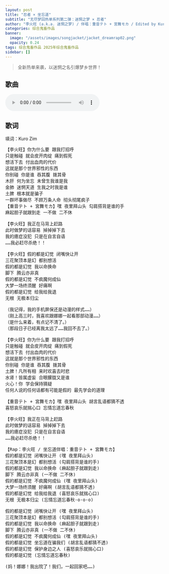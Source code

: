 ```yaml
---
layout: post
title: "忍者 × 坐忘道"
subtitle: "无尽梦回热单系列第二弹：迷惘之梦 × 忍者"
author: "李火旺 (a.k.a. 迷惘之梦) / 伴唱：重音テト + 宮舞モカ / Edited by Kuro Zim"
categories: 综合鬼畜作品
banner: 
  image: "/assets/images/songjacket/jacket_dreamrap02.png"
  opacity: 0.24
tags: 综合鬼畜作品 2025年综合鬼畜作品
sidebar: []
---
```


> 全新热单来袭，以迷惘之名引爆梦乡世界！

## 歌曲

<audio controls><source src="/assets/audio/dreamrap02.mp3" type="audio/mp3"></audio>

## 歌词

填词：Kuro Zim

<pre>
【李火旺】你为什么要 跟我打招呼
只是触碰 就会皮开肉绽 痛到假死
想活下去 付出血肉的代价
这就是那个世界邪性的东西
你别碰 你是谁 吞其腹 拨其骨
木肝 何为坐忘 未曾生我谁是我
金肺 迷惘天道 生我之时我是谁
土脾 根本就是骗子
一群坏事做尽 不顾万条人命 彻头彻尾疯子
【重音テト + 宮舞モカ】嘿 夜里拜山头 勾肩搭背是谁的手
麻起胆子就跟到走 一不做 二不休

【李火旺】我正在马背上赶路
此时做梦的话容易 掉掉掉下去
我的癔症没犯 只是在自言自语
……我必赶尽杀绝！！

【李火旺】假的都是幻觉 闭嘴快让开
三花聚顶本是幻 都别想活
假的都是幻觉 我以命换命
脚下 腾云亦非真
假的都是幻觉 不疯魔何成仙
大梦一场终须醒 好痛啊
假的都是幻觉 给我给我退
无根 无极本归尘

（我记得，我的手机屏保还是动漫的样式……）
（刚上高三时，我喜欢跟娜娜一起看那部动漫……）
（是什么来着，有点记不清了。）
（那段日子已经离我太远了……我回不去了。）

【李火旺】你为什么要 跟我打招呼
只是触碰 就会皮开肉绽 痛到假死
想活下去 付出血肉的代价
这就是那个世界邪性的东西
你别碰 你是谁 吞其腹 拨其骨
土脾！凡所有相 来时欢喜去时悲
水肾！皆属虚妄 合眼朦胧又是谁
火心！你 学会保持猜疑
任何人说的任何话都有可能是假的 最先学会的道理

【重音テト + 宮舞モカ】嘿 夜里拜山头 胡言乱语都猜不透
喜怒哀乐就揣心口 忘情忘道忘春秋

【李火旺】我正在马背上赶路
此时做梦的话容易 掉掉掉下去
我的癔症没犯 只是在自言自语
……我必赶尽杀绝！！

【Rap：李火旺 / 坐忘道伴唱：重音テト + 宮舞モカ】
假的都是幻觉 闭嘴快让开 (嘿 夜里拜山头)
三花聚顶本是幻 都别想活 (勾肩搭背是谁的手)
假的都是幻觉 我以命换命 (麻起胆子就跟到走)
脚下 腾云亦非真 (一不做 二不休)
假的都是幻觉 不疯魔何成仙 (嘿 夜里拜山头)
大梦一场终须醒 好痛啊 (胡言乱语都猜不透)
假的都是幻觉 给我给我退 (喜怒哀乐就揣心口)
无根 无极本归尘 (忘情忘道忘春秋-o-o-o)

假的都是幻觉 闭嘴快让开 (嘿 夜里拜山头)
三花聚顶本是幻 都别想活 (勾肩搭背是谁的手)
假的都是幻觉 我以命换命 (麻起胆子就跟到走)
脚下 腾云亦非真 (一不做 二不休) 
假的都是幻觉 不疯魔何成仙 (嘿 夜里拜山头)
假的都是幻觉 坐忘道在骗我们 (胡言乱语都猜不透)
假的都是幻觉 保护身边之人 (喜怒哀乐就揣心口)
假的都是幻觉 (忘情忘道忘春秋)

(妈！娜娜！我出院了！我们，一起回家吧……)

</pre>